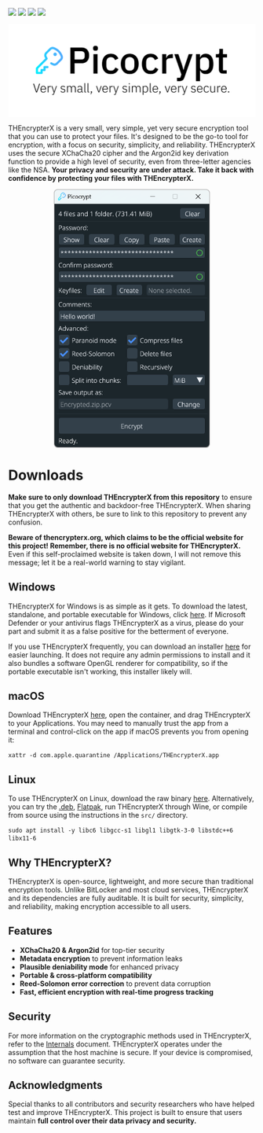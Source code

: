 <a href="https://github.com/THEncrypterX/THEncrypterX/actions/workflows/build-windows.yml"><img src="https://github.com/THEncrypterX/THEncrypterX/actions/workflows/build-windows.yml/badge.svg"></a>
<a href="https://github.com/THEncrypterX/THEncrypterX/actions/workflows/build-macos.yml"><img src="https://github.com/THEncrypterX/THEncrypterX/actions/workflows/build-macos.yml/badge.svg"></a>
<a href="https://github.com/THEncrypterX/THEncrypterX/actions/workflows/build-linux.yml"><img src="https://github.com/THEncrypterX/THEncrypterX/actions/workflows/build-linux.yml/badge.svg"></a>
<a href="https://github.com/THEncrypterX/THEncrypterX/actions/workflows/codeql-analysis.yml"><img src="https://github.com/THEncrypterX/THEncrypterX/actions/workflows/codeql-analysis.yml/badge.svg"></a>

<p align="center"><img align="center" src="/images/logo.svg" width="512" alt="THEncrypterX"></p> 

THEncrypterX is a very small, very simple, yet very secure encryption tool that you can use to protect your files. It's designed to be the go-to tool for encryption, with a focus on security, simplicity, and reliability. THEncrypterX uses the secure XChaCha20 cipher and the Argon2id key derivation function to provide a high level of security, even from three-letter agencies like the NSA. **Your privacy and security are under attack. Take it back with confidence by protecting your files with THEncrypterX.**

<p align="center"><img align="center" src="/images/screenshot.png" width="318" alt="THEncrypterX"></p>

# Downloads
**Make sure to only download THEncrypterX from this repository** to ensure that you get the authentic and backdoor-free THEncrypterX. When sharing THEncrypterX with others, be sure to link to this repository to prevent any confusion.

**Beware of thencrypterx.org, which claims to be the official website for this project! Remember, there is no official website for THEncrypterX.** Even if this self-proclaimed website is taken down, I will not remove this message; let it be a real-world warning to stay vigilant.

## Windows
THEncrypterX for Windows is as simple as it gets. To download the latest, standalone, and portable executable for Windows, click [here](https://github.com/THEncrypterX/THEncrypterX/releases/latest/download/THEncrypterX.exe). If Microsoft Defender or your antivirus flags THEncrypterX as a virus, please do your part and submit it as a false positive for the betterment of everyone.

If you use THEncrypterX frequently, you can download an installer [here](https://github.com/THEncrypterX/THEncrypterX/releases/download/1.47/Install-THEncrypterX.exe) for easier launching. It does not require any admin permissions to install and it also bundles a software OpenGL renderer for compatibility, so if the portable executable isn't working, this installer likely will.

## macOS
Download THEncrypterX [here](https://github.com/THEncrypterX/THEncrypterX/releases/latest/download/THEncrypterX.dmg), open the container, and drag THEncrypterX to your Applications. You may need to manually trust the app from a terminal and control-click on the app if macOS prevents you from opening it:
```
xattr -d com.apple.quarantine /Applications/THEncrypterX.app
```

## Linux
To use THEncrypterX on Linux, download the raw binary [here](https://github.com/THEncrypterX/THEncrypterX/releases/latest/download/THEncrypterX). Alternatively, you can try the [.deb](https://github.com/THEncrypterX/THEncrypterX/releases/latest/download/THEncrypterX.deb), [Flatpak](https://flathub.org/apps/io.github.thencrypterx.THEncrypterX), run THEncrypterX through Wine, or compile from source using the instructions in the `src/` directory.
```
sudo apt install -y libc6 libgcc-s1 libgl1 libgtk-3-0 libstdc++6 libx11-6
```

## Why THEncrypterX?
THEncrypterX is open-source, lightweight, and more secure than traditional encryption tools. Unlike BitLocker and most cloud services, THEncrypterX and its dependencies are fully auditable. It is built for security, simplicity, and reliability, making encryption accessible to all users.

## Features
- **XChaCha20 & Argon2id** for top-tier security
- **Metadata encryption** to prevent information leaks
- **Plausible deniability mode** for enhanced privacy
- **Portable & cross-platform compatibility**
- **Reed-Solomon error correction** to prevent data corruption
- **Fast, efficient encryption with real-time progress tracking**

## Security
For more information on the cryptographic methods used in THEncrypterX, refer to the [Internals](Internals.md) document. THEncrypterX operates under the assumption that the host machine is secure. If your device is compromised, no software can guarantee security.

## Acknowledgments
Special thanks to all contributors and security researchers who have helped test and improve THEncrypterX. This project is built to ensure that users maintain **full control over their data privacy and security.**